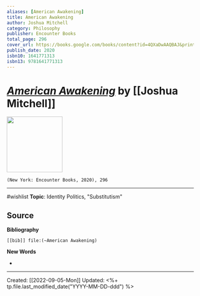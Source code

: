 ```yaml
---
aliases: [American Awakening]
title: American Awakening
author: Joshua Mitchell
category: Philosophy
publisher: Encounter Books
total_page: 296
cover_url: https://books.google.com/books/content?id=4QXaDwAAQBAJ&printsec=frontcover&img=1&zoom=1&edge=curl&source=gbs_api
publish_date: 2020
isbn10: 1641771313
isbn13: 9781641771313
---
```

# *[American Awakening](https://www.encounterbooks.com/books/american-awakening-2/)* by [[Joshua Mitchell]]

<img src="https://www.encounterbooks.com/wp-content/uploads/2022/06/9781641772822_FC-310x465.jpg" width=150>

`(New York: Encounter Books, 2020), 296`


--- 
#wishlist
**Topic**: Identity Politics, "Substitutism"

**Source**
- 


**Bibliography**

```query
[[bib]] file:(~American Awakening)
```
 

**New Words**

- 

---
Created: [[2022-09-05-Mon]]
Updated: <%+ tp.file.last_modified_date("YYYY-MM-DD-ddd") %>
